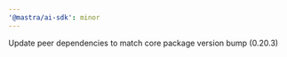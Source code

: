 ```yaml
---
'@mastra/ai-sdk': minor
---
```


Update peer dependencies to match core package version bump (0.20.3)
